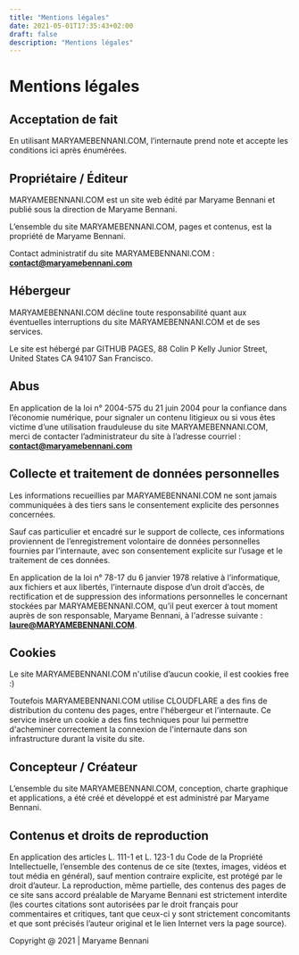```yaml
---
title: "Mentions légales"
date: 2021-05-01T17:35:43+02:00
draft: false
description: "Mentions légales"
---
```


# Mentions légales

## Acceptation de fait

En utilisant MARYAMEBENNANI.COM, l’internaute prend note et accepte les
conditions ici après énumérées.

## Propriétaire / Éditeur

MARYAMEBENNANI.COM est un site web édité par Maryame Bennani et publié sous la
direction de Maryame Bennani.

L’ensemble du site MARYAMEBENNANI.COM, pages et contenus, est la propriété de
Maryame Bennani.
  
Contact administratif du site MARYAMEBENNANI.COM : **contact@maryamebennani.com**

## Hébergeur

MARYAMEBENNANI.COM décline toute responsabilité quant aux éventuelles
interruptions du site MARYAMEBENNANI.COM et de ses services.

Le site est hébergé par GITHUB PAGES, 88 Colin P Kelly Junior Street, United
States CA 94107 San Francisco.


## Abus

En application de la loi n° 2004-575 du 21 juin 2004 pour la confiance dans
l’économie numérique, pour signaler un contenu litigieux ou si vous êtes
victime d’une utilisation frauduleuse du site MARYAMEBENNANI.COM, merci de
contacter l’administrateur du site à l’adresse courriel :
**contact@maryamebennani.com**


## Collecte et traitement de données personnelles

Les informations recueillies par MARYAMEBENNANI.COM ne sont jamais communiquées
à des tiers sans le consentement explicite des personnes concernées.  

Sauf cas particulier et encadré sur le support de collecte, ces informations
proviennent de l’enregistrement volontaire de données personnelles fournies
par l’internaute, avec son consentement explicite sur l’usage et le traitement
de ces données.  

En application de la loi n° 78-17 du 6 janvier 1978 relative à l’informatique,
aux fichiers et aux libertés, l’internaute dispose d’un droit d’accès, de
rectification et de suppression des informations personnelles le concernant
stockées par MARYAMEBENNANI.COM, qu’il peut exercer à tout moment auprès de son
responsable, Maryame Bennani, à l'adresse suivante :
**laure@MARYAMEBENNANI.COM**.


## Cookies

Le site MARYAMEBENNANI.COM n'utilise d’aucun cookie, il est cookies free :)  
  
Toutefois MARYAMEBENNANI.COM utilise CLOUDFLARE a des fins de distribution du
contenu des pages, entre l'hébergeur et l'internaute. Ce service insère un
cookie a des fins techniques pour lui permettre d'acheminer correctement la
connexion de l'internaute dans son infrastructure durant la visite du site.


## Concepteur / Créateur

L’ensemble du site MARYAMEBENNANI.COM, conception, charte graphique et
applications, a été créé et développé et est administré par Maryame Bennani.


## Contenus et droits de reproduction

En application des articles L. 111-1 et L. 123-1 du Code de la Propriété
Intellectuelle, l’ensemble des contenus de ce site (textes, images, vidéos et
tout média en général), sauf mention contraire explicite, est protégé par le
droit d’auteur. La reproduction, même partielle, des contenus des pages de ce
site sans accord préalable de Maryame Bennani est strictement interdite (les courtes
citations sont autorisées par le droit français pour commentaires et
critiques, tant que ceux-ci y sont strictement concomitants et que sont
précisés l’auteur original et le lien Internet vers la page source).  
  
<!-- MARYAMEBENNANI est immatriculée au RCS du Havre Siret : xxxx xxx xxx.-->

Copyright @ 2021 | Maryame Bennani

